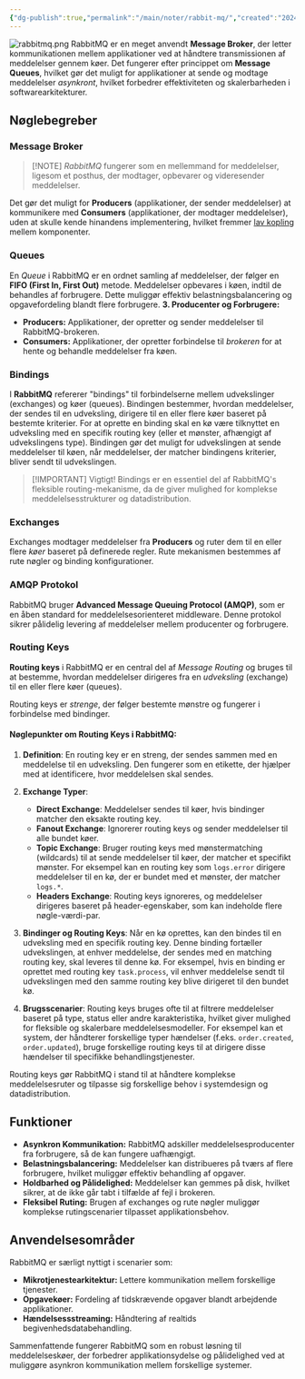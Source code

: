 ```yaml
---
{"dg-publish":true,"permalink":"/main/noter/rabbit-mq/","created":"2024-10-11T10:48:12.506+02:00"}
---
```


![rabbitmq.png](/img/user/rabbitmq.png)
RabbitMQ er en meget anvendt **Message Broker**, der letter kommunikationen mellem applikationer ved at håndtere transmissionen af meddelelser gennem køer. Det fungerer efter princippet om **Message Queues**, hvilket gør det muligt for applikationer at sende og modtage meddelelser *asynkront*, hvilket forbedrer effektiviteten og skalerbarheden i softwarearkitekturer.

## Nøglebegreber

### Message Broker 
>[!NOTE] *RabbitMQ* fungerer som en mellemmand for meddelelser, ligesom et posthus, der modtager, opbevarer og videresender meddelelser. 

Det gør det muligt for **Producers** (applikationer, der sender meddelelser) at kommunikere med **Consumers** (applikationer, der modtager meddelelser), uden at skulle kende hinandens implementering, hvilket fremmer [lav kopling](https://en.wikipedia.org/wiki/Coupling_(computer_programming)) mellem komponenter. 

### Queues
En *Queue* i RabbitMQ er en ordnet samling af meddelelser, der følger en **FIFO (First In, First Out)** metode. Meddelelser opbevares i køen, indtil de behandles af forbrugere. Dette muliggør effektiv belastningsbalancering og opgavefordeling blandt flere forbrugere. **3. Producenter og Forbrugere:**

- **Producers:** Applikationer, der opretter og sender meddelelser til RabbitMQ-brokeren.
- **Consumers:** Applikationer, der opretter forbindelse til *brokeren* for at hente og behandle meddelelser fra køen.
### Bindings
I **RabbitMQ** refererer "bindings" til forbindelserne mellem udvekslinger (exchanges) og køer (queues). Bindingen bestemmer, hvordan meddelelser, der sendes til en udveksling, dirigere til en eller flere køer baseret på bestemte kriterier.
For at oprette en binding skal en kø være tilknyttet en udveksling med en specifik routing key (eller et mønster, afhængigt af udvekslingens type). Bindingen gør det muligt for udvekslingen at sende meddelelser til køen, når meddelelser, der matcher bindingens kriterier, bliver sendt til udvekslingen.

> [!IMPORTANT] Vigtigt!
> Bindings er en essentiel del af RabbitMQ's fleksible routing-mekanisme, da de giver mulighed for komplekse meddelelsesstrukturer og datadistribution.
### Exchanges 
Exchanges modtager meddelelser fra **Producers** og ruter dem til en eller flere *køer* baseret på definerede regler. Rute mekanismen bestemmes af rute nøgler og binding konfigurationer. 
### AMQP Protokol  
RabbitMQ bruger **Advanced Message Queuing Protocol (AMQP)**, som er en åben standard for meddelelsesorienteret middleware. Denne protokol sikrer pålidelig levering af meddelelser mellem producenter og forbrugere.
### Routing Keys
**Routing keys** i RabbitMQ er en central del af *Message Routing* og bruges til at bestemme, hvordan meddelelser dirigeres fra en *udveksling* (exchange) til en eller flere køer (queues). 

Routing keys er *strenge*, der følger bestemte mønstre og fungerer i forbindelse med bindinger.
#### Nøglepunkter om Routing Keys i RabbitMQ:

1. **Definition**: En routing key er en streng, der sendes sammen med en meddelelse til en udveksling. Den fungerer som en etikette, der hjælper med at identificere, hvor meddelelsen skal sendes.
    
2. **Exchange Typer**:
    - **Direct Exchange**: Meddelelser sendes til køer, hvis bindinger matcher den eksakte routing key.
    - **Fanout Exchange**: Ignorerer routing keys og sender meddelelser til alle bundet køer.
    - **Topic Exchange**: Bruger routing keys med mønstermatching (wildcards) til at sende meddelelser til køer, der matcher et specifikt mønster. For eksempel kan en routing key som `logs.error` dirigere meddelelser til en kø, der er bundet med et mønster, der matcher `logs.*`.
    - **Headers Exchange**: Routing keys ignoreres, og meddelelser dirigeres baseret på header-egenskaber, som kan indeholde flere nøgle-værdi-par.
3. **Bindinger og Routing Keys**: Når en kø oprettes, kan den bindes til en udveksling med en specifik routing key. Denne binding fortæller udvekslingen, at enhver meddelelse, der sendes med en matching routing key, skal leveres til denne kø. For eksempel, hvis en binding er oprettet med routing key `task.process`, vil enhver meddelelse sendt til udvekslingen med den samme routing key blive dirigeret til den bundet kø.
    
4. **Brugsscenarier**: Routing keys bruges ofte til at filtrere meddelelser baseret på type, status eller andre karakteristika, hvilket giver mulighed for fleksible og skalerbare meddelelsesmodeller. For eksempel kan et system, der håndterer forskellige typer hændelser (f.eks. `order.created`, `order.updated`), bruge forskellige routing keys til at dirigere disse hændelser til specifikke behandlingstjenester.
    

Routing keys gør RabbitMQ i stand til at håndtere komplekse meddelelsesruter og tilpasse sig forskellige behov i systemdesign og datadistribution.
## Funktioner

- **Asynkron Kommunikation:** RabbitMQ adskiller meddelelsesproducenter fra forbrugere, så de kan fungere uafhængigt.
- **Belastningsbalancering:** Meddelelser kan distribueres på tværs af flere forbrugere, hvilket muliggør effektiv behandling af opgaver.
- **Holdbarhed og Pålidelighed:** Meddelelser kan gemmes på disk, hvilket sikrer, at de ikke går tabt i tilfælde af fejl i brokeren.
- **Fleksibel Ruting:** Brugen af exchanges og rute nøgler muliggør komplekse rutingscenarier tilpasset applikationsbehov.

## Anvendelsesområder

RabbitMQ er særligt nyttigt i scenarier som:

- **Mikrotjenestearkitektur:** Lettere kommunikation mellem forskellige tjenester.
- **Opgavekøer:** Fordeling af tidskrævende opgaver blandt arbejdende applikationer.
- **Hændelsessstreaming:** Håndtering af realtids begivenhedsdatabehandling.

Sammenfattende fungerer RabbitMQ som en robust løsning til meddelelseskøer, der forbedrer applikationsydelse og pålidelighed ved at muliggøre asynkron kommunikation mellem forskellige systemer.